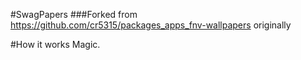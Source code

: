 #SwagPapers
###Forked from https://github.com/cr5315/packages_apps_fnv-wallpapers originally

#How it works
Magic.